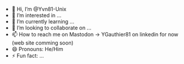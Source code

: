 - 👋 Hi, I’m @Yvn81-Unix
- 👀 I’m interested in ...
- 🌱 I’m currently learning ...
- 💞️ I’m looking to collaborate on ...
- 📫 How to reach me on Mastodon -> YGauthier81 on linkedin for now (web site comming soon) 
- 😄 Pronouns: He/Him
- ⚡ Fun fact: ...

<!---
Yvn81-Unix/Yvn81-Unix is a ✨ special ✨ repository because its `README.md` (this file) appears on your GitHub profile.
You can click the Preview link to take a look at your changes.
--->
